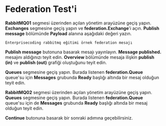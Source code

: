 # Federation Test'i

**RabbitMQ01** segmesi üzerinden açılan yönetim arayüzüne geçiş yapın. **Exchanges** segmesine geçiş yapın ve **federation.Exchange**'i açın. **Publish message** bölümünde **Payload** alanına aşağıdaki değeri yazın.

`Enterprisecoding rabbitmq eğitimi örnek federation mesajı`

**Publish message** butonuna basarak mesajı yayınlayın. **Message published.** mesajını aldığınızı teyit edin. **Overview** bölümünde mesaja ilişkin **publish (in)** ve **publish (out)** grafiği oluştuğunu teyit edin.

**Queues** segmesine geçiş yapın. Burada listenen **federation.Queue** queue'su için **Messages** grubunda **Ready** başlığı altında bir mesaj olduğun teyit edin.

**RabbitMQ02** segmesi üzerinden açılan yönetim arayüzüne geçiş yapın. **Queues** segmesine geçiş yapın. Burada listenen **federation.Queue** queue'su için de **Messages** grubunda **Ready** başlığı altında bir mesaj olduğun teyit edin.

**Continue** butonuna basarak bir sonraki adımına geçebilirsiniz.